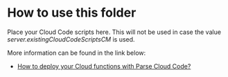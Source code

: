 # How to use this folder

Place your Cloud Code scripts here. This will not be used in case the value *server.existingCloudCodeScriptsCM* is used.

More information can be found in the link below:

- [How to deploy your Cloud functions with Parse Cloud Code?](https://github.com/bitnami/containers/tree/main/bitnami/parse#how-to-deploy-your-cloud-functions-with-parse-cloud-code)
